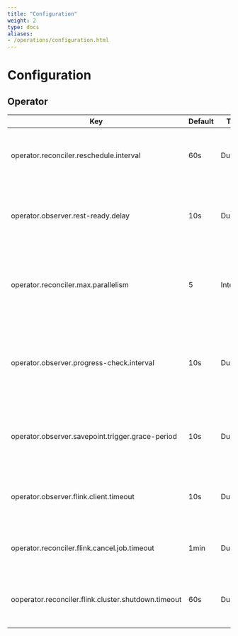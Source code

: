 ```yaml
---
title: "Configuration"
weight: 2
type: docs
aliases:
- /operations/configuration.html
---
```

<!--
Licensed to the Apache Software Foundation (ASF) under one
or more contributor license agreements.  See the NOTICE file
distributed with this work for additional information
regarding copyright ownership.  The ASF licenses this file
to you under the Apache License, Version 2.0 (the
"License"); you may not use this file except in compliance
with the License.  You may obtain a copy of the License at

  http://www.apache.org/licenses/LICENSE-2.0

Unless required by applicable law or agreed to in writing,
software distributed under the License is distributed on an
"AS IS" BASIS, WITHOUT WARRANTIES OR CONDITIONS OF ANY
KIND, either express or implied.  See the License for the
specific language governing permissions and limitations
under the License.
-->

# Configuration

## Operator

| Key  | Default | Type | Description |
| ---- | ------- | ---- | ----------- |
| operator.reconciler.reschedule.interval     |    60s     |  Duration    | The interval for the controller to reschedule the reconcile process.            |
| operator.observer.rest-ready.delay    |  10s       |     Duration |     Final delay before deployment is marked ready after port becomes accessible.        |
| operator.reconciler.max.parallelism     |     5    |  Integer    |    The maximum number of threads running the reconciliation loop. Use -1 for infinite.         |
| operator.observer.progress-check.interval     |  10s       |  Duration    |     The interval for observing status for in-progress operations such as deployment and savepoints.        |
| operator.observer.savepoint.trigger.grace-period     |     10s    |   Duration   |   The interval before a savepoint trigger attempt is marked as unsuccessful.          |
| operator.observer.flink.client.timeout     |     10s    |  Duration    | The timeout for the observer to wait the flink rest client to return.            |
| operator.reconciler.flink.cancel.job.timeout     |     1min    |  Duration    | The timeout for the reconciler to wait for flink to cancel job.            |
| ooperator.reconciler.flink.cluster.shutdown.timeout     |     60s    |  Duration    | The timeout for the reconciler to wait for flink to shutdown cluster.           |
